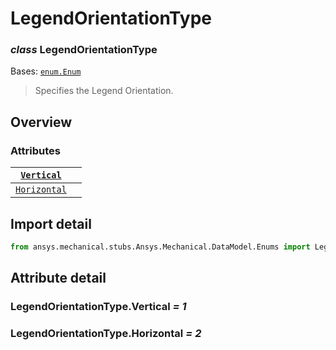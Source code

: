 <a id="legendorientationtype"></a>

# LegendOrientationType

<a id="LegendOrientationType"></a>

### *class* LegendOrientationType

Bases: [`enum.Enum`](https://docs.python.org/3/library/enum.html#enum.Enum)

> Specifies the Legend Orientation.

> <!-- !! processed by numpydoc !! -->

<a id="overview"></a>

## Overview

### Attributes

| [`Vertical`](#LegendOrientationType.Vertical)     |    |
|---------------------------------------------------|----|
| [`Horizontal`](#LegendOrientationType.Horizontal) |    |

<a id="import-detail"></a>

## Import detail

```python
from ansys.mechanical.stubs.Ansys.Mechanical.DataModel.Enums import LegendOrientationType
```

<a id="attribute-detail"></a>

## Attribute detail

<a id="LegendOrientationType.Vertical"></a>

### LegendOrientationType.Vertical *= 1*

<a id="LegendOrientationType.Horizontal"></a>

### LegendOrientationType.Horizontal *= 2*
